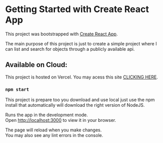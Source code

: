 # Getting Started with Create React App

This project was bootstrapped with [Create React App](https://github.com/facebook/create-react-app).

The main purpose of this project is just to create a simple project where I can list and search for objects through a publicly available api.

## Available on Cloud:

This project is hosted on Vercel. You may acess this site [CLICKING HERE](https://react-crash.vercel.app/).

### `npm start`

This project is prepare too you download and use local just use the npm install that automatically will download the right version of NodeJS.

Runs the app in the development mode.\
Open [http://localhost:3000](http://localhost:3000) to view it in your browser.

The page will reload when you make changes.\
You may also see any lint errors in the console.
